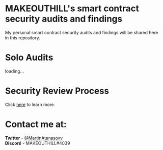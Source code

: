 # MAKEOUTHILL's smart contract security audits and findings
My personal smart contract security audits and findings will be shared here in this repository.
# Solo Audits
loading...
# Security Review Process
Click <a href="https://github.com/MAKEOUTHILL6/audits/blob/main/Security-review-process.md">here</a> to learn more.
# Contact me at:
**Twitter** - <a href="https://twitter.com/MartinAtanasovv">@MartinAtanasovv</a> <br/>
**Discord** - MAKEOUTHILL#4039